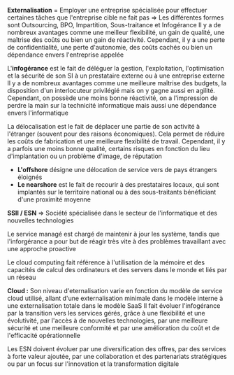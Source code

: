 **Externalisation** = Employer une entreprise spécialisée pour effectuer certaines tâches que l'entreprise cible ne fait pas
⇒ Les différentes formes sont Outsourcing, BPO, Impartition, Sous-traitance et Infogérance 
Il y a de nombreux avantages comme une meilleur flexibilité, un gain de qualité, une maîtrise des coûts ou bien un gain de réactivité. Cependant, il y a une perte de confidentialité, une perte d'autonomie, des coûts cachés ou bien un dépendance envers l'entreprise appelée

L'**infogérance** est le fait de déléguer la gestion, l'exploitation, l'optimisation et la sécurité de son SI à un prestataire externe ou à une entreprise externe
Il y a de nombreux avantages comme une meilleure maîtrise des budgets, la disposition d'un interlocuteur privilégié mais on y gagne aussi en agilité. Cependant, on possède une moins bonne réactivité, on a l'impression de perdre la main sur la technicité informatique mais aussi une dépendance envers l'informatique

La délocalisation est le fait de déplacer une partie de son activité à l'étranger (souvent pour des raisons économiques). Cela permet de réduire les coûts de fabrication et une meilleure flexibilité de travail. Cependant, il y a parfois une moins bonne qualité, certains risques en fonction du lieu d'implantation ou un problème d'image, de réputation

- **L'offshore** désigne une délocation de service vers de pays étrangers éloignés
- **Le nearshore** est le fait de recourir à des prestataires locaux, qui sont implantés sur le territoire national ou à des sous-traitants bénéficiant d'une proximité moyenne

**SSII / ESN** ⇒ Société spécialisée dans le secteur de l'informatique et des nouvelles technologies

Le service managé est chargé de maintenir à jour les système, tandis que l'inforgérance a pour but de réagir très vite à des problèmes travaillant avec une approche proactive

Le cloud computing fait référence à l'utilisation de la mémoire et des capacités de calcul des ordinateurs et des servers dans le monde et liés par un réseau

**Cloud :** Son niveau d'eternalisation varie en fonction du modèle de service cloud utilisé, allant d'une externalisation minimale dans le modèle interne à une externalisation totale dans le modèle SaaS
Il fait évoluer l'infogérance par la transition vers les services gérés, grâce à une flexibilité et une évolutivité, par l'accès à de nouvelles technologies, par une meilleure sécurité et une meilleure conformité et par une amélioration du coût et de l'efficacité opérationnelle

Les ESN doivent évoluer par une diversification des offres, par des services à forte valeur ajoutée, par une collaboration et des partenariats stratégiques ou par un focus sur l'innovation et la transformation digitale